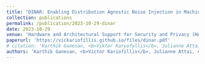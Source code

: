 ```yaml
---
title: "DINAR: Enabling Distribution Agnostic Noise Injection in Machine Learning Hardware"
collection: publications
permalink: /publication/2023-10-29-dinar
date: 2023-10-29
venue: 'Hardware and Architectural Support for Security and Privacy (HASP) 2023'
paperurl: 'https://vickariofillis.github.io/files/dinar.pdf'
# citation: 'Karthik Ganesan, <b>Viktor Karyofyllis</b>, Julianne Attai, Ahmed Hamoda, and Natalie Enright Jerger. 2023. DINAR: Enabling Distribution Agnostic Noise Injection in Machine Learning Hardware. In Proceedings of the 12th International Workshop on Hardware and Architectural Support for Security and Privacy (HASP 23). Association for Computing Machinery, New York, NY, USA, 38–46. https://doi.org/10.1145/3623652.3623665'
authors: 'Karthik Ganesan, <b>Victor Kariofillis</b>, Julianne Attai, Ahmed Hamoda, and Natalie Enright Jerger.'
---
```

